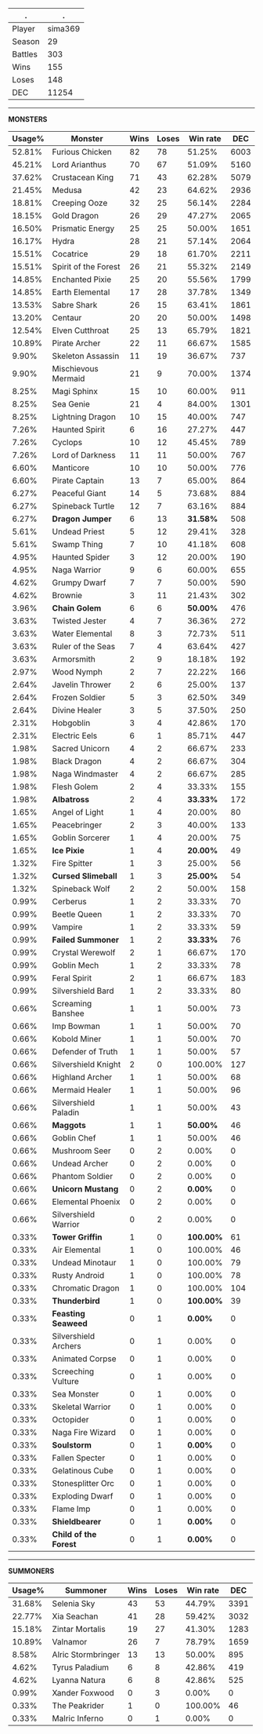 .|.
|-|-
Player|sima369
Season|29
Battles|303
Wins|155
Loses|148
DEC|11254

---
**MONSTERS**

Usage%|Monster|Wins|Loses|Win rate|DEC|
-|-|-|-|-|-|
52.81%|Furious Chicken|82|78|51.25%|6003|
45.21%|Lord Arianthus|70|67|51.09%|5160|
37.62%|Crustacean King|71|43|62.28%|5079|
21.45%|Medusa|42|23|64.62%|2936|
18.81%|Creeping Ooze|32|25|56.14%|2284|
18.15%|Gold Dragon|26|29|47.27%|2065|
16.50%|Prismatic Energy|25|25|50.00%|1651|
16.17%|Hydra|28|21|57.14%|2064|
15.51%|Cocatrice|29|18|61.70%|2211|
15.51%|Spirit of the Forest|26|21|55.32%|2149|
14.85%|Enchanted Pixie|25|20|55.56%|1799|
14.85%|Earth Elemental|17|28|37.78%|1349|
13.53%|Sabre Shark|26|15|63.41%|1861|
13.20%|Centaur|20|20|50.00%|1498|
12.54%|Elven Cutthroat|25|13|65.79%|1821|
10.89%|Pirate Archer|22|11|66.67%|1585|
9.90%|Skeleton Assassin|11|19|36.67%|737|
9.90%|Mischievous Mermaid|21|9|70.00%|1374|
8.25%|Magi Sphinx|15|10|60.00%|911|
8.25%|Sea Genie|21|4|84.00%|1301|
8.25%|Lightning Dragon|10|15|40.00%|747|
7.26%|Haunted Spirit|6|16|27.27%|447|
7.26%|Cyclops|10|12|45.45%|789|
7.26%|Lord of Darkness|11|11|50.00%|767|
6.60%|Manticore|10|10|50.00%|776|
6.60%|Pirate Captain|13|7|65.00%|864|
6.27%|Peaceful Giant|14|5|73.68%|884|
6.27%|Spineback Turtle|12|7|63.16%|884|
6.27%|**Dragon Jumper**|6|13|**31.58%**|508|
5.61%|Undead Priest|5|12|29.41%|328|
5.61%|Swamp Thing|7|10|41.18%|608|
4.95%|Haunted Spider|3|12|20.00%|190|
4.95%|Naga Warrior|9|6|60.00%|655|
4.62%|Grumpy Dwarf|7|7|50.00%|590|
4.62%|Brownie|3|11|21.43%|302|
3.96%|**Chain Golem**|6|6|**50.00%**|476|
3.63%|Twisted Jester|4|7|36.36%|272|
3.63%|Water Elemental|8|3|72.73%|511|
3.63%|Ruler of the Seas|7|4|63.64%|427|
3.63%|Armorsmith|2|9|18.18%|192|
2.97%|Wood Nymph|2|7|22.22%|166|
2.64%|Javelin Thrower|2|6|25.00%|137|
2.64%|Frozen Soldier|5|3|62.50%|349|
2.64%|Divine Healer|3|5|37.50%|250|
2.31%|Hobgoblin|3|4|42.86%|170|
2.31%|Electric Eels|6|1|85.71%|447|
1.98%|Sacred Unicorn|4|2|66.67%|233|
1.98%|Black Dragon|4|2|66.67%|304|
1.98%|Naga Windmaster|4|2|66.67%|285|
1.98%|Flesh Golem|2|4|33.33%|155|
1.98%|**Albatross**|2|4|**33.33%**|172|
1.65%|Angel of Light|1|4|20.00%|80|
1.65%|Peacebringer|2|3|40.00%|133|
1.65%|Goblin Sorcerer|1|4|20.00%|75|
1.65%|**Ice Pixie**|1|4|**20.00%**|49|
1.32%|Fire Spitter|1|3|25.00%|56|
1.32%|**Cursed Slimeball**|1|3|**25.00%**|54|
1.32%|Spineback Wolf|2|2|50.00%|158|
0.99%|Cerberus|1|2|33.33%|70|
0.99%|Beetle Queen|1|2|33.33%|70|
0.99%|Vampire|1|2|33.33%|59|
0.99%|**Failed Summoner**|1|2|**33.33%**|76|
0.99%|Crystal Werewolf|2|1|66.67%|170|
0.99%|Goblin Mech|1|2|33.33%|78|
0.99%|Feral Spirit|2|1|66.67%|183|
0.99%|Silvershield Bard|1|2|33.33%|80|
0.66%|Screaming Banshee|1|1|50.00%|73|
0.66%|Imp Bowman|1|1|50.00%|70|
0.66%|Kobold Miner|1|1|50.00%|70|
0.66%|Defender of Truth|1|1|50.00%|57|
0.66%|Silvershield Knight|2|0|100.00%|127|
0.66%|Highland Archer|1|1|50.00%|68|
0.66%|Mermaid Healer|1|1|50.00%|96|
0.66%|Silvershield Paladin|1|1|50.00%|43|
0.66%|**Maggots**|1|1|**50.00%**|46|
0.66%|Goblin Chef|1|1|50.00%|46|
0.66%|Mushroom Seer|0|2|0.00%|0|
0.66%|Undead Archer|0|2|0.00%|0|
0.66%|Phantom Soldier|0|2|0.00%|0|
0.66%|**Unicorn Mustang**|0|2|**0.00%**|0|
0.66%|Elemental Phoenix|0|2|0.00%|0|
0.66%|Silvershield Warrior|0|2|0.00%|0|
0.33%|**Tower Griffin**|1|0|**100.00%**|61|
0.33%|Air Elemental|1|0|100.00%|46|
0.33%|Undead Minotaur|1|0|100.00%|79|
0.33%|Rusty Android|1|0|100.00%|78|
0.33%|Chromatic Dragon|1|0|100.00%|104|
0.33%|**Thunderbird**|1|0|**100.00%**|39|
0.33%|**Feasting Seaweed**|0|1|**0.00%**|0|
0.33%|Silvershield Archers|0|1|0.00%|0|
0.33%|Animated Corpse|0|1|0.00%|0|
0.33%|Screeching Vulture|0|1|0.00%|0|
0.33%|Sea Monster|0|1|0.00%|0|
0.33%|Skeletal Warrior|0|1|0.00%|0|
0.33%|Octopider|0|1|0.00%|0|
0.33%|Naga Fire Wizard|0|1|0.00%|0|
0.33%|**Soulstorm**|0|1|**0.00%**|0|
0.33%|Fallen Specter|0|1|0.00%|0|
0.33%|Gelatinous Cube|0|1|0.00%|0|
0.33%|Stonesplitter Orc|0|1|0.00%|0|
0.33%|Exploding Dwarf|0|1|0.00%|0|
0.33%|Flame Imp|0|1|0.00%|0|
0.33%|**Shieldbearer**|0|1|**0.00%**|0|
0.33%|**Child of the Forest**|0|1|**0.00%**|0|

---
**SUMMONERS**

Usage%|Summoner|Wins|Loses|Win rate|DEC|
-|-|-|-|-|-|
31.68%|Selenia Sky|43|53|44.79%|3391|
22.77%|Xia Seachan|41|28|59.42%|3032|
15.18%|Zintar Mortalis|19|27|41.30%|1283|
10.89%|Valnamor|26|7|78.79%|1659|
8.58%|Alric Stormbringer|13|13|50.00%|895|
4.62%|Tyrus Paladium|6|8|42.86%|419|
4.62%|Lyanna Natura|6|8|42.86%|525|
0.99%|Xander Foxwood|0|3|0.00%|0|
0.33%|The Peakrider|1|0|100.00%|46|
0.33%|Malric Inferno|0|1|0.00%|0|
